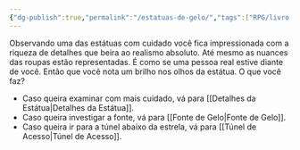 ```yaml
---
{"dg-publish":true,"permalink":"/estatuas-de-gelo/","tags":["RPG/livro-jogo/Aasthar/story-points"],"created":"2024-12-26T18:20:47.916-05:00","updated":"2025-01-08T16:14:25.689-05:00"}
---
```



Observando uma das estátuas com cuidado você fica impressionada com a riqueza de detalhes que beira ao realismo absoluto. Até mesmo as nuances das roupas estão representadas. É como se uma pessoa real estive diante de você. Então que você nota um brilho nos olhos da estátua. O que você faz?

- Caso queira examinar com mais cuidado, vá para [[Detalhes da Estátua\|Detalhes da Estátua]].
- Caso queira investigar a fonte, vá para [[Fonte de Gelo\|Fonte de Gelo]].
- Caso queira ir para a túnel abaixo da estrela, vá para [[Túnel de Acesso\|Túnel de Acesso]].
